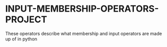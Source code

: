 # INPUT-MEMBERSHIP-OPERATORS-PROJECT
These operators describe what membership and input operators are made up of in python
